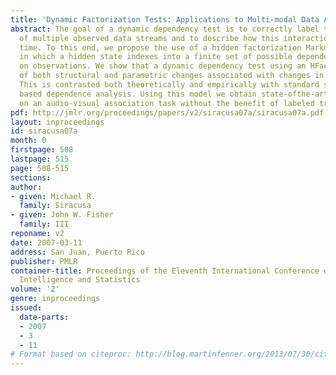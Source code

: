 ```yaml
---
title: 'Dynamic Factorization Tests: Applications to Multi-modal Data Association'
abstract: The goal of a dynamic dependency test is to correctly label the interaction
  of multiple observed data streams and to describe how this interaction evolves over
  time. To this end, we propose the use of a hidden factorization Markov model (HFactMM)
  in which a hidden state indexes into a finite set of possible dependence structures
  on observations. We show that a dynamic dependency test using an HFactMM takes advantage
  of both structural and parametric changes associated with changes in interaction.
  This is contrasted both theoretically and empirically with standard sliding window
  based dependence analysis. Using this model we obtain state-ofthe-art performance
  on an audio-visual association task without the benefit of labeled training data.
pdf: http://jmlr.org/proceedings/papers/v2/siracusa07a/siracusa07a.pdf
layout: inproceedings
id: siracusa07a
month: 0
firstpage: 508
lastpage: 515
page: 508-515
sections: 
author:
- given: Michael R.
  family: Siracusa
- given: John W. Fisher
  family: III
reponame: v2
date: 2007-03-11
address: San Juan, Puerto Rico
publisher: PMLR
container-title: Proceedings of the Eleventh International Conference on Artificial
  Intelligence and Statistics
volume: '2'
genre: inproceedings
issued:
  date-parts:
  - 2007
  - 3
  - 11
# Format based on citeproc: http://blog.martinfenner.org/2013/07/30/citeproc-yaml-for-bibliographies/
---
```

